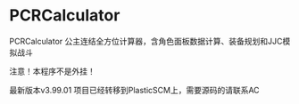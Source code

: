 # PCRCalculator
PCRCalculator  公主连结全方位计算器，含角色面板数据计算、装备规划和JJC模拟战斗

注意！本程序不是外挂！

最新版本v3.99.01
项目已经转移到PlasticSCM上，需要源码的请联系AC






